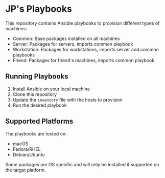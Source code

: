 # JP's Playbooks

This repository contains Ansible playbooks to provision different types of machines:

- Common: Base packages installed on all machines
- Server: Packages for servers, imports common playbook 
- Workstation: Packages for workstations, imports server and common playbooks
- Friend: Packages for friend's machines, imports common playbook

## Running Playbooks

1. Install Ansible on your local machine
1. Clone this repository 
1. Update the `inventory` file with the hosts to provision
1. Run the desired playbook

## Supported Platforms

The playbooks are tested on:
- macOS 
- Fedora/RHEL
- Debian/Ubuntu

Some packages are OS specific and will only be installed if supported on the target platform.
